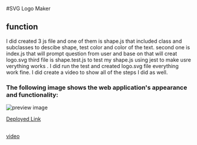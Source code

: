 #SVG Logo Maker
## function
I did created 3 js file and one of them is shape.js that included  class and subclasses to descibe shape, test color and color of the text.
second one is index.js that will prompt question from user and base on that will creat logo.svg 
third file is shape.test.js to test my shape.js using jest to make usre verything works .
I did run the test and created logo.svg file everything work fine.
I did create a video to show all of the steps I did as well.

### The following image shows the web application's appearance and functionality:
![preview image](https://github.com/samiyeahsan/SVG-LogoMaker/blob/master/Asset/circle.svg.png)

[Deployed Link](https://samiyeahsan.github.io/SVG-LogoMaker/)

## 
[video](https://watch.screencastify.com/v/wXoEhyZops2NGHO30IaZ)